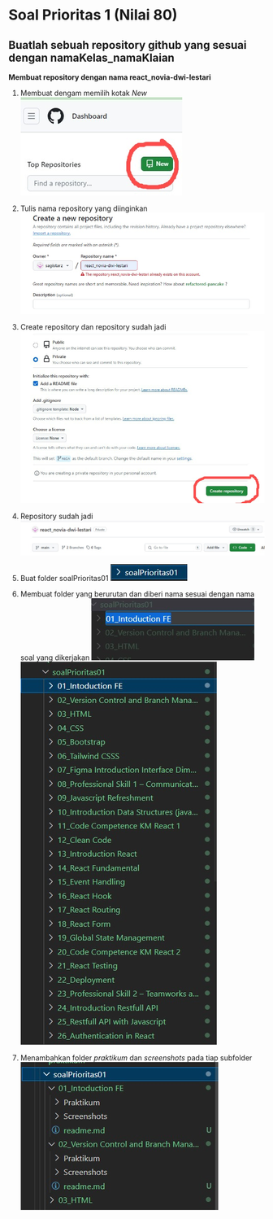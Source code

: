 # Soal Prioritas 1 (Nilai 80)

## Buatlah sebuah repository github yang sesuai dengan namaKelas_namaKlaian
**Membuat repository dengan nama react_novia-dwi-lestari**

1. Membuat dengam memilih kotak *New*
![01](https://github.com/sagistarz/react_novia-dwi-lestari/blob/main/02_Version%20Control%20and%20Branch%20Management%20(Git)/screenshoot/01.jpeg)

2. Tulis nama repository yang diinginkan
![02](https://github.com/sagistarz/react_novia-dwi-lestari/blob/main/02_Version%20Control%20and%20Branch%20Management%20(Git)/screenshoot/02.jpeg)

3. Create repository dan repository sudah jadi
![03](https://github.com/sagistarz/react_novia-dwi-lestari/blob/main/02_Version%20Control%20and%20Branch%20Management%20(Git)/screenshoot/03.jpeg)

4. Repository sudah jadi
![04](https://github.com/sagistarz/react_novia-dwi-lestari/blob/main/02_Version%20Control%20and%20Branch%20Management%20(Git)/screenshoot/04.jpeg)

5. Buat folder soalPrioritas01
![05](https://github.com/sagistarz/react_novia-dwi-lestari/blob/dev/02_Version%20Control%20and%20Branch%20Management%20(Git)/screenshoot/05.jpeg)

6. Membuat folder yang berurutan dan diberi nama sesuai dengan nama soal yang dikerjakan
![06](https://github.com/sagistarz/react_novia-dwi-lestari/blob/dev/02_Version%20Control%20and%20Branch%20Management%20(Git)/screenshoot/06.jpeg)
![07](https://github.com/sagistarz/react_novia-dwi-lestari/blob/dev/02_Version%20Control%20and%20Branch%20Management%20(Git)/screenshoot/07.jpeg)

8. Menambahkan folder *praktikum* dan *screenshots* pada tiap subfolder
![08](https://github.com/sagistarz/react_novia-dwi-lestari/blob/dev/02_Version%20Control%20and%20Branch%20Management%20(Git)/screenshoot/08.jpeg)
